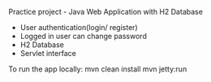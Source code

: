 Practice project - Java Web Application with H2 Database
- User authentication(login/ register)
- Logged in user can change password
- H2 Database
- Servlet interface

To run the app locally:
mvn clean install
mvn jetty:run